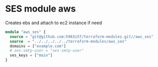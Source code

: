 SES module aws
===========
Creates ebs and attach to ec2 instance if need

```tf
module "aws_ses" {
  source = "git@github.com:h963z57/terraform-modules.git//aws_ses"
  source  = "../../../../../terraform-modules/aws_ses"
  domains = ["example.com"]
  # ses-smtp-user = "ses-smtp-user"
  ses_keys = ["main"]
}
```